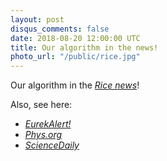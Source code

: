 ```yaml
---
layout: post
disqus_comments: false
date: 2018-08-20 12:00:00 UTC
title: Our algorithm in the news!
photo_url: "/public/rice.jpg"
---
```


Our algorithm in the [*Rice news*](http://news.rice.edu/2018/08/20/quantum-bugs-meet-your-new-swatter-2/)! 

Also, see here:

- [*EurekAlert!*](https://www.eurekalert.org/pub_releases/2018-08/ru-qbm082018.php)
- [*Phys.org*](https://phys.org/news/2018-08-scientist-efficient-method-characterize-quantum.html)
- [*ScienceDaily*](https://www.sciencedaily.com/releases/2018/08/180820094440.htm)
